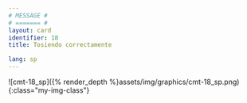 ```yaml
---
# MESSAGE #
# ======= #
layout: card
identifier: 18
title: Tosiendo correctamente

lang: sp
---
```


![cmt-18_sp]({% render_depth %}assets/img/graphics/cmt-18_sp.png){:class="my-img-class"}
